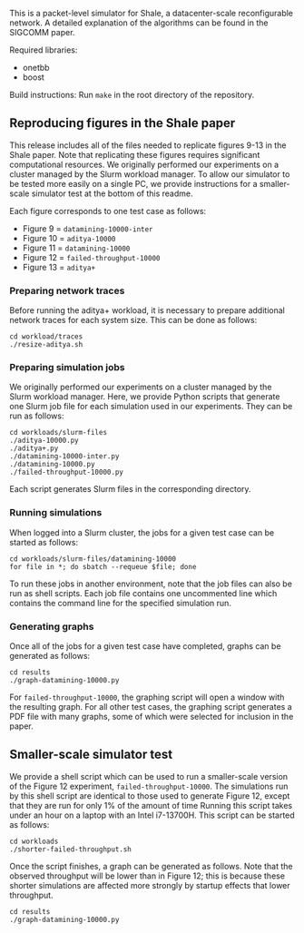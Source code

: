 This is a packet-level simulator for Shale, a datacenter-scale reconfigurable network.
A detailed explanation of the algorithms can be found in the SIGCOMM paper.

Required libraries:
 - onetbb
 - boost

Build instructions: Run `make` in the root directory of the repository.

## Reproducing figures in the Shale paper

This release includes all of the files needed to replicate figures 9-13 in the Shale paper.
Note that replicating these figures requires significant computational resources.
We originally performed our experiments on a cluster managed by the Slurm workload manager.
To allow our simulator to be tested more easily on a single PC, we provide instructions for a smaller-scale simulator test at the bottom of this readme.

Each figure corresponds to one test case as follows:
 - Figure 9 = `datamining-10000-inter`
 - Figure 10 = `aditya-10000`
 - Figure 11 = `datamining-10000`
 - Figure 12 = `failed-throughput-10000`
 - Figure 13 = `aditya+`

### Preparing network traces

Before running the aditya+ workload, it is necessary to prepare additional network traces for each system size. This can be done as follows:

```
cd workload/traces
./resize-aditya.sh
```

### Preparing simulation jobs

We originally performed our experiments on a cluster managed by the Slurm workload manager.
Here, we provide Python scripts that generate one Slurm job file for each simulation used in our experiments.
They can be run as follows:

```
cd workloads/slurm-files
./aditya-10000.py
./aditya+.py
./datamining-10000-inter.py
./datamining-10000.py
./failed-throughput-10000.py
```

Each script generates Slurm files in the corresponding directory.

### Running simulations

When logged into a Slurm cluster, the jobs for a given test case can be started as follows:

```
cd workloads/slurm-files/datamining-10000
for file in *; do sbatch --requeue $file; done
```

To run these jobs in another environment, note that the job files can also be run as shell scripts.
Each job file contains one uncommented line which contains the command line for the specified simulation run.

### Generating graphs

Once all of the jobs for a given test case have completed, graphs can be generated as follows:

```
cd results
./graph-datamining-10000.py
```

For `failed-throughput-10000`, the graphing script will open a window with the resulting graph. For all other test cases, the graphing script generates a PDF file with many graphs, some of which were selected for inclusion in the paper.




## Smaller-scale simulator test

We provide a shell script which can be used to run a smaller-scale version of the Figure 12 experiment, `failed-throughput-10000`.
The simulations run by this shell script are identical to those used to generate Figure 12, except that they are run for only 1% of the amount of time
Running this script takes under an hour on a laptop with an Intel i7-13700H.
This script can be started as follows:

```
cd workloads
./shorter-failed-throughput.sh
```

Once the script finishes, a graph can be generated as follows. Note that the observed throughput will be lower than in Figure 12; this is because these shorter simulations are affected more strongly by startup effects that lower throughput.

```
cd results
./graph-datamining-10000.py
```

